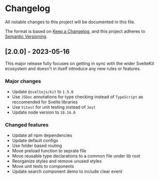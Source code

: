 # Changelog

All notable changes to this project will be documented in this file.

The format is based on [Keep a Changelog](https://keepachangelog.com/en/1.0.0/),
and this project adheres to [Semantic Versioning](https://semver.org/spec/v2.0.0.html).

## [2.0.0] - 2023-05-16

This major release fully focuses on getting in sync with the wider SvelteKit ecosystem and doesn't in itself introduce any new rules or features.

### Major changes

- Update `@sveltejs/kit` to `1.5.0`
- Use `JSDoc` annotations for type checking instead of `TypeScript` as reccomended for Svelte libraries
- Use `Vitest` for unit testing instead of `Jest`
- Update node version to `18.16.0`

### Changed features

- Update all npm dependencies
- Update default configs
- Use folder based routing
- Move preload function to seprate file
- Move reusable type declarations to a common file under lib root
- Reorganize styles and remove unused styles
- Move unit tests to components
- Update search component demo to include clear event
